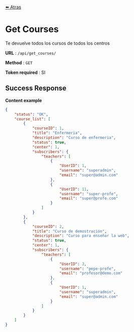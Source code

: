 [:arrow_left: Atras](../documentacion.md)

# Get Courses

Te devuelve todos los cursos de todos los centros

**URL** : `/api/get_courses/`

**Method** : `GET`

**Token required** : SI

## Success Response

**Content example**

```json
{
    "status": "OK",
    "course_list": [
        {
            "courseID": 1,
            "title": "Enfermeria",
            "description": "Curso de enfermeria",
            "status": true,
            "center": 1,
            "subscribers": {
                "teachers": [
                    {
                        "UserID": 1,
                        "username": "superadmin",
                        "email": "super@admin.com"
                    },
                    {
                        "UserID": 11,
                        "username": "super-profe",
                        "email": "super@profe.com"
                    }
                ]
            }
        },
        {
            "courseID": 2,
            "title": "Curso de demostración",
            "description": "Curso para enseñar la web",
            "status": true,
            "center": 1,
            "subscribers": {
                "teachers": [
                    {
                        "UserID": 3,
                        "username": "pepe-profe",
                        "email": "profesor@demo.com"
                    },
                    {
                        "UserID": 1,
                        "username": "superadmin",
                        "email": "super@admin.com"
                    }
                ]
            }
        }
    ]
}
```

